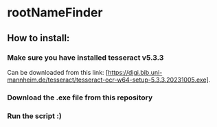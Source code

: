 # rootNameFinder

## How to install:

### Make sure you have installed tesseract v5.3.3
Can be downloaded from this link: [https://digi.bib.uni-mannheim.de/tesseract/tesseract-ocr-w64-setup-5.3.3.20231005.exe].

### Download the .exe file from this repository

### Run the script :)
